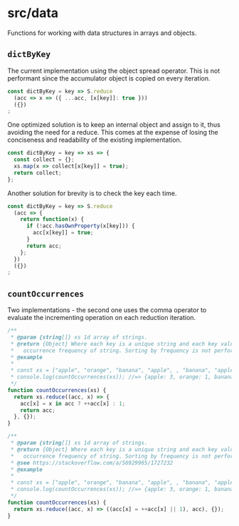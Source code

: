 # src/data

Functions for working with data structures in arrays and objects.

## `dictByKey`

The current implementation using the object spread operator. This is not performant since the accumulator object is copied on every iteration.

```js
const dictByKey = key => S.reduce
  (acc => x => ({ ...acc, [x[key]]: true }))
  ({})
;
```

One optimized solution is to keep an internal object and assign to it, thus avoiding the need for a reduce. This comes at the expense of losing the conciseness and readability of the existing implementation.

```js
const dictByKey = key => xs => {
  const collect = {};
  xs.map(x => collect[x[key]] = true);
  return collect;
};
```

Another solution for brevity is to check the key each time.

```js
const dictByKey = key => S.reduce
  (acc => {
    return function(x) {
      if (!acc.hasOwnProperty(x[key])) {
        acc[x[key]] = true;
      }
      return acc;
    };
  })
  ({})
;
```

## `countOccurrences`

Two implementations - the second one uses the comma operator to evaluate the
 incrementing operation on each reduction iteration. 

```js
/**
 * @param {string[]} xs 1d array of strings.
 * @return {Object} Where each key is a unique string and each key value is the
 *   occurrence frequency of string. Sorting by frequency is not performed.
 * @example
 *
 * const xs = ["apple", "orange", "banana", "apple", , "banana", "apple"];
 * console.log(countOccurrences(xs)); //=> {apple: 3, orange: 1, banana: 2}
 */
function countOccurrences(xs) {
  return xs.reduce((acc, x) => {
    acc[x] = x in acc ? ++acc[x] : 1;
    return acc;
  }, {});
}
```

```js
/**
 * @param {string[]} xs 1d array of strings.
 * @return {Object} Where each key is a unique string and each key value is the
 *   occurrence frequency of string. Sorting by frequency is not performed.
 * @see https://stackoverflow.com/a/56929965/1727232
 * @example
 *
 * const xs = ["apple", "orange", "banana", "apple", , "banana", "apple"];
 * console.log(countOccurrences(xs)); //=> {apple: 3, orange: 1, banana: 2}
 */
function countOccurrences(xs) {
  return xs.reduce((acc, x) => ((acc[x] = ++acc[x] || 1), acc), {});
}
```
